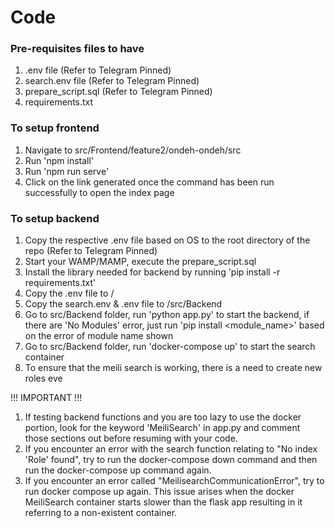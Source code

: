 # Code

### Pre-requisites files to have
1. .env file (Refer to Telegram Pinned)
2. search.env file (Refer to Telegram Pinned)
3. prepare_script.sql (Refer to Telegram Pinned)
4. requirements.txt

### To setup frontend
1. Navigate to src/Frontend/feature2/ondeh-ondeh/src
2. Run 'npm install'
3. Run 'npm run serve'
4. Click on the link generated once the command has been run successfully to open the index page

### To setup backend
1. Copy the respective .env file based on OS to the root directory of the repo (Refer to Telegram Pinned)
2. Start your WAMP/MAMP, execute the prepare_script.sql
3. Install the library needed for backend by running 'pip install -r requirements.txt'
4. Copy the .env file to /
5. Copy the search.env & .env file to /src/Backend
6. Go to src/Backend folder, run 'python app.py' to start the backend, if there are 'No Modules' error, just run 'pip install <module_name>' based on the error of module name shown
7. Go to src/Backend folder, run 'docker-compose up' to start the search container
8. To ensure that the meili search is working, there is a need to create new roles eve


!!! IMPORTANT !!!
1. If testing backend functions and you are too lazy to use the docker portion, look for the keyword 'MeiliSearch' in app.py and comment those sections out before resuming with your code.
2. If you encounter an error with the search function relating to "No index 'Role' found", try to run the docker-compose down command and then run the docker-compose up command again.
3. If you encounter an error called "MeilisearchCommunicationError", try to run docker compose up again. This issue arises when the docker MeiliSearch container starts slower than the flask app resulting in it referring to a non-existent container.